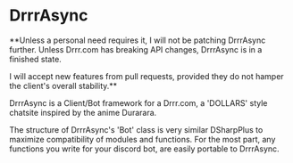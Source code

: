 # DrrrAsync

**Unless a personal need requires it, I will not be patching DrrrAsync further. Unless Drrr.com has breaking API changes, DrrrAsync is in a finished state.

I will accept new features from pull requests, provided they do not hamper the client's overall stability.**

DrrrAsync is a Client/Bot framework for a Drrr.com, a 'DOLLARS' style chatsite inspired by the anime Durarara.

The structure of DrrrAsync's 'Bot' class is very similar DSharpPlus to maximize compatibility of modules and functions.
For the most part, any functions you write for your discord bot, are easily portable to DrrrAsync.